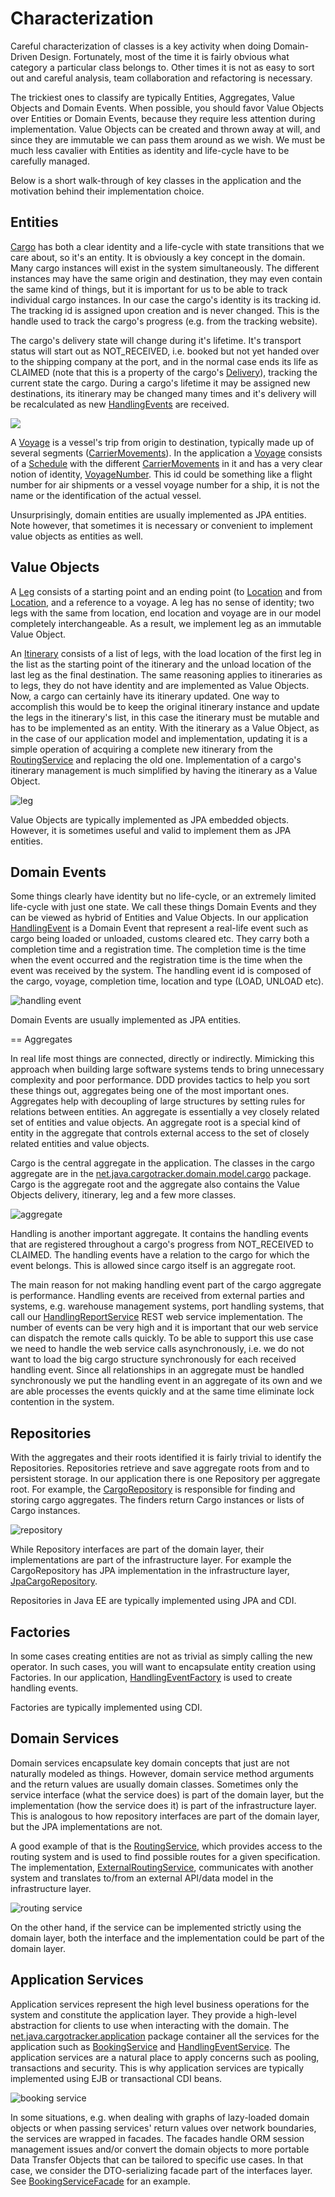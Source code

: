 # Characterization

Careful characterization of classes is a key activity when doing Domain-Driven Design. Fortunately, most of the time it is fairly obvious what category a particular class belongs to. Other times it is not as easy to sort out and careful analysis, team collaboration and refactoring is necessary.

The trickiest ones to classify are typically Entities, Aggregates, Value Objects and Domain Events. When possible, you should favor Value Objects over Entities or Domain Events, because they require less attention during implementation. Value Objects can be created and thrown away at will, and since they are immutable we can pass them around as we wish. We must be much less cavalier with Entities as identity and life-cycle have to be carefully managed.

Below is a short walk-through of key classes in the application and the motivation behind their implementation choice.

## Entities

[Cargo](https://github.com/m-reza-rahman/cargo-tracker/blob/master/src/main/java/net/java/cargotracker/domain/model/cargo/Cargo.java) has both a clear identity and a life-cycle with state transitions that we care about, so it's an entity. It is obviously a key concept in the domain. Many cargo instances will exist in the system simultaneously. The different instances may have the same origin and destination, they may even contain the same kind of things, but it is important for us to be able to track individual cargo instances. In our case the cargo's identity is its tracking id. The tracking id is assigned upon creation and is never changed. This is the handle used to track the cargo's progress \(e.g. from the tracking website\).

The cargo's delivery state will change during it's lifetime. It's transport status will start out as NOT\_RECEIVED, i.e. booked but not yet handed over to the shipping company at the port, and in the normal case ends its life as CLAIMED \(note that this is a property of the cargo's [Delivery](https://github.com/m-reza-rahman/cargo-tracker/blob/master/src/main/java/net/java/cargotracker/domain/model/cargo/Delivery.java)\), tracking the current state the cargo. During a cargo's lifetime it may be assigned new destinations, its itinerary may be changed many times and it's delivery will be recalculated as new [HandlingEvents](https://github.com/m-reza-rahman/cargo-tracker/blob/master/src/main/java/net/java/cargotracker/domain/model/handling/HandlingEvent.java) are received.

![](.gitbook/assets/cargo.png)

A [Voyage](https://github.com/m-reza-rahman/cargo-tracker/blob/master/src/main/java/net/java/cargotracker/domain/model/voyage/Voyage.java) is a vessel's trip from origin to destination, typically made up of several segments \([CarrierMovements](http://java.net/projects/cargotracker/sources/svn/content/src/main/java/net/java/cargotracker/domain/model/voyage/CarrierMovement.java)\). In the application a [Voyage](http://java.net/projects/cargotracker/sources/svn/content/src/main/java/net/java/cargotracker/domain/model/voyage/Voyage.java) consists of a [Schedule](http://java.net/projects/cargotracker/sources/svn/content/src/main/java/net/java/cargotracker/domain/model/voyage/Schedule.java) with the different [CarrierMovements](http://java.net/projects/cargotracker/sources/svn/content/src/main/java/net/java/cargotracker/domain/model/voyage/CarrierMovement.java) in it and has a very clear notion of identity, [VoyageNumber](http://java.net/projects/cargotracker/sources/svn/content/src/main/java/net/java/cargotracker/domain/model/voyage/VoyageNumber.java). This id could be something like a flight number for air shipments or a vessel voyage number for a ship, it is not the name or the identification of the actual vessel.

Unsurprisingly, domain entities are usually implemented as JPA entities. Note however, that sometimes it is necessary or convenient to implement value objects as entities as well.

## Value Objects

A [Leg](http://java.net/projects/cargotracker/sources/svn/content/src/main/java/net/java/cargotracker/domain/model/cargo/Leg.java) consists of a starting point and an ending point \(to [Location](http://java.net/projects/cargotracker/sources/svn/content/src/main/java/net/java/cargotracker/domain/model/location/Location.java) and from [Location](http://java.net/projects/cargotracker/sources/svn/content/src/main/java/net/java/cargotracker/domain/model/location/Location.java), and a reference to a voyage. A leg has no sense of identity; two legs with the same from location, end location and voyage are in our model completely interchangeable. As a result, we implement leg as an immutable Value Object.

An [Itinerary](http://java.net/projects/cargotracker/sources/svn/content/src/main/java/net/java/cargotracker/domain/model/cargo/Itinerary.java) consists of a list of legs, with the load location of the first leg in the list as the starting point of the itinerary and the unload location of the last leg as the final destination. The same reasoning applies to itineraries as to legs, they do not have identity and are implemented as Value Objects. Now, a cargo can certainly have its itinerary updated. One way to accomplish this would be to keep the original itinerary instance and update the legs in the itinerary's list, in this case the itinerary must be mutable and has to be implemented as an entity. With the itinerary as a Value Object, as in the case of our application model and implementation, updating it is a simple operation of acquiring a complete new itinerary from the [RoutingService](http://java.net/projects/cargotracker/sources/svn/content/src/main/java/net/java/cargotracker/domain/service/RoutingService.java) and replacing the old one. Implementation of a cargo's itinerary management is much simplified by having the itinerary as a Value Object.

![leg](.gitbook/assets/leg.png)

Value Objects are typically implemented as JPA embedded objects. However, it is sometimes useful and valid to implement them as JPA entities.

## Domain Events

Some things clearly have identity but no life-cycle, or an extremely limited life-cycle with just one state. We call these things Domain Events and they can be viewed as hybrid of Entities and Value Objects. In our application [HandlingEvent](http://java.net/projects/cargotracker/sources/svn/content/src/main/java/net/java/cargotracker/domain/model/handling/HandlingEvent.java) is a Domain Event that represent a real-life event such as cargo being loaded or unloaded, customs cleared etc. They carry both a completion time and a registration time. The completion time is the time when the event occurred and the registration time is the time when the event was received by the system. The handling event id is composed of the cargo, voyage, completion time, location and type \(LOAD, UNLOAD etc\).

![handling event](.gitbook/assets/handling_event.png)

Domain Events are usually implemented as JPA entities.

== Aggregates

In real life most things are connected, directly or indirectly. Mimicking this approach when building large software systems tends to bring unnecessary complexity and poor performance. DDD provides tactics to help you sort these things out, aggregates being one of the most important ones. Aggregates help with decoupling of large structures by setting rules for relations between entities. An aggregate is essentially a vey closely related set of entities and value objects. An aggregate root is a special kind of entity in the aggregate that controls external access to the set of closely related entities and value objects.

Cargo is the central aggregate in the application. The classes in the cargo aggregate are in the [net.java.cargotracker.domain.model.cargo](http://java.net/projects/cargotracker/sources/svn/show/src/main/java/net/java/cargotracker/domain/model/cargo) package. Cargo is the aggregate root and the aggregate also contains the Value Objects delivery, itinerary, leg and a few more classes.

![aggregate](.gitbook/assets/aggregate.png)

Handling is another important aggregate. It contains the handling events that are registered throughout a cargo's progress from NOT\_RECEIVED to CLAIMED. The handling events have a relation to the cargo for which the event belongs. This is allowed since cargo itself is an aggregate root.

The main reason for not making handling event part of the cargo aggregate is performance. Handling events are received from external parties and systems, e.g. warehouse management systems, port handling systems, that call our [HandlingReportService](http://java.net/projects/cargotracker/sources/svn/content/src/main/java/net/java/cargotracker/interfaces/handling/rest/HandlingReportService.java) REST web service implementation. The number of events can be very high and it is important that our web service can dispatch the remote calls quickly. To be able to support this use case we need to handle the web service calls asynchronously, i.e. we do not want to load the big cargo structure synchronously for each received handling event. Since all relationships in an aggregate must be handled synchronously we put the handling event in an aggregate of its own and we are able processes the events quickly and at the same time eliminate lock contention in the system.

## Repositories

With the aggregates and their roots identified it is fairly trivial to identify the Repositories. Repositories retrieve and save aggregate roots from and to persistent storage. In our application there is one Repository per aggregate root. For example, the [CargoRepository](http://java.net/projects/cargotracker/sources/svn/content/src/main/java/net/java/cargotracker/domain/model/cargo/CargoRepository.java) is responsible for finding and storing cargo aggregates. The finders return Cargo instances or lists of Cargo instances.

![repository](.gitbook/assets/cargo_repository.png)

While Repository interfaces are part of the domain layer, their implementations are part of the infrastructure layer. For example the CargoRepository has JPA implementation in the infrastructure layer, [JpaCargoRepository](http://java.net/projects/cargotracker/sources/svn/content/src/main/java/net/java/cargotracker/infrastructure/persistence/jpa/JpaCargoRepository.java).

Repositories in Java EE are typically implemented using JPA and CDI.

## Factories

In some cases creating entities are not as trivial as simply calling the new operator. In such cases, you will want to encapsulate entity creation using Factories. In our application, [HandlingEventFactory](http://java.net/projects/cargotracker/sources/svn/content/src/main/java/net/java/cargotracker/domain/model/handling/HandlingEventFactory.java) is used to create handling events.

Factories are typically implemented using CDI.

## Domain Services

Domain services encapsulate key domain concepts that just are not naturally modeled as things. However, domain service method arguments and the return values are usually domain classes. Sometimes only the service interface \(what the service does\) is part of the domain layer, but the implementation \(how the service does it\) is part of the infrastructure layer. This is analogous to how repository interfaces are part of the domain layer, but the JPA implementations are not.

A good example of that is the [RoutingService](http://java.net/projects/cargotracker/sources/svn/content/src/main/java/net/java/cargotracker/domain/service/RoutingService.java), which provides access to the routing system and is used to find possible routes for a given specification. The implementation, [ExternalRoutingService](http://java.net/projects/cargotracker/sources/svn/content/src/main/java/net/java/cargotracker/infrastructure/routing/ExternalRoutingService.java), communicates with another system and translates to/from an external API/data model in the infrastructure layer.

![routing service](.gitbook/assets/routing_service.png)

On the other hand, if the service can be implemented strictly using the domain layer, both the interface and the implementation could be part of the domain layer.

## Application Services

Application services represent the high level business operations for the system and constitute the application layer. They provide a high-level abstraction for clients to use when interacting with the domain. The [net.java.cargotracker.application](http://java.net/projects/cargotracker/sources/svn/show/src/main/java/net/java/cargotracker/application) package container all the services for the application such as [BookingService](http://java.net/projects/cargotracker/sources/svn/content/src/main/java/net/java/cargotracker/application/BookingService.java) and [HandlingEventService](http://java.net/projects/cargotracker/sources/svn/content/src/main/java/net/java/cargotracker/application/HandlingEventService.java). The application services are a natural place to apply concerns such as pooling, transactions and security. This is why application services are typically implemented using EJB or transactional CDI beans.

![booking service](.gitbook/assets/booking_service.png)

In some situations, e.g. when dealing with graphs of lazy-loaded domain objects or when passing services' return values over network boundaries, the services are wrapped in facades. The facades handle ORM session management issues and/or convert the domain objects to more portable Data Transfer Objects that can be tailored to specific use cases. In that case, we consider the DTO-serializing facade part of the interfaces layer. See [BookingServiceFacade](http://java.net/projects/cargotracker/sources/svn/content/src/main/java/net/java/cargotracker/interfaces/booking/facade/BookingServiceFacade.java) for an example.

